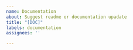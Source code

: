 ```yaml
---
name: Documentation
about: Suggest readme or documentation upadate
title: "[DOC]"
labels: documentation
assignees: ''

---
```



